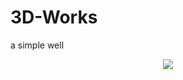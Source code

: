 # 3D-Works
a simple well
<center>
<img src="http://gyldenbrand.dk/wp-content/uploads/2019/07/well.png">
</center>
